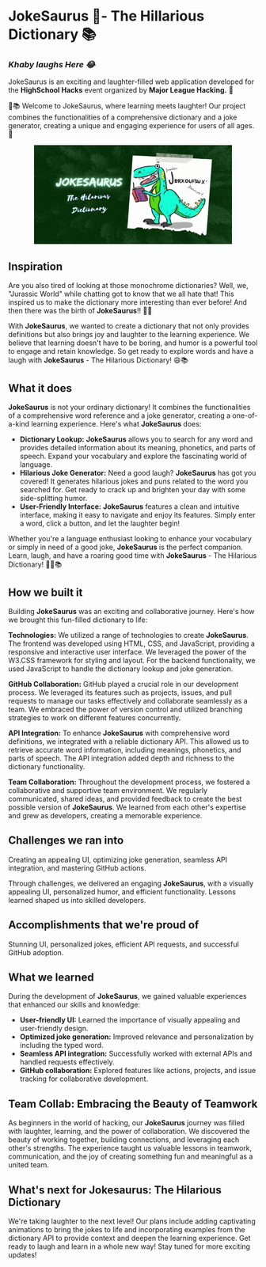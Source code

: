 # **JokeSaurus 🦖- The Hillarious Dictionary 📚**
### *Khaby laughs Here  😂*

JokeSaurus is an exciting and laughter-filled web application developed for the **HighSchool Hacks** event organized by **Major League Hacking.** 🎉

🦖📚 Welcome to JokeSaurus, where learning meets laughter! Our project combines the functionalities of a comprehensive dictionary and a joke generator, creating a unique and engaging experience for users of all ages. 🤣

<p align="center">
  <img src="banner.png" alt="JokeSaurus Banner" width="400" height="200">
</p>

## Inspiration

Are you also tired of looking at those monochrome dictionaries? Well, we, "Jurassic World" while chatting got to know that we all hate that! This inspired us to make the dictionary more interesting than ever before! And then there was the birth of **JokeSaurus**!! 🦖🎉

With **JokeSaurus**, we wanted to create a dictionary that not only provides definitions but also brings joy and laughter to the learning experience. We believe that learning doesn't have to be boring, and humor is a powerful tool to engage and retain knowledge. So get ready to explore words and have a laugh with **JokeSaurus** - The Hilarious Dictionary! 😄📚

## What it does

**JokeSaurus** is not your ordinary dictionary! It combines the functionalities of a comprehensive word reference and a joke generator, creating a one-of-a-kind learning experience. Here's what **JokeSaurus** does:

* **Dictionary Lookup:** **JokeSaurus** allows you to search for any word and provides detailed information about its meaning, phonetics, and parts of speech. Expand your vocabulary and explore the fascinating world of language.
* **Hilarious Joke Generator:** Need a good laugh? **JokeSaurus** has got you covered! It generates hilarious jokes and puns related to the word you searched for. Get ready to crack up and brighten your day with some side-splitting humor.
* **User-Friendly Interface:** **JokeSaurus** features a clean and intuitive interface, making it easy to navigate and enjoy its features. Simply enter a word, click a button, and let the laughter begin!

Whether you're a language enthusiast looking to enhance your vocabulary or simply in need of a good joke, **JokeSaurus** is the perfect companion. Learn, laugh, and have a roaring good time with **JokeSaurus** - The Hilarious Dictionary! 🦖😂📚

## How we built it

Building **JokeSaurus** was an exciting and collaborative journey. Here's how we brought this fun-filled dictionary to life:

**Technologies:** We utilized a range of technologies to create **JokeSaurus**. The frontend was developed using HTML, CSS, and JavaScript, providing a responsive and interactive user interface. We leveraged the power of the W3.CSS framework for styling and layout. For the backend functionality, we used JavaScript to handle the dictionary lookup and joke generation.

**GitHub Collaboration:** GitHub played a crucial role in our development process. We leveraged its features such as projects, issues, and pull requests to manage our tasks effectively and collaborate seamlessly as a team. We embraced the power of version control and utilized branching strategies to work on different features concurrently.

**API Integration:** To enhance **JokeSaurus** with comprehensive word definitions, we integrated with a reliable dictionary API. This allowed us to retrieve accurate word information, including meanings, phonetics, and parts of speech. The API integration added depth and richness to the dictionary functionality.

**Team Collaboration:** Throughout the development process, we fostered a collaborative and supportive team environment. We regularly communicated, shared ideas, and provided feedback to create the best possible version of **JokeSaurus**. We learned from each other's expertise and grew as developers, creating a memorable experience.

## Challenges we ran into

Creating an appealing UI, optimizing joke generation, seamless API integration, and mastering GitHub actions.

Through challenges, we delivered an engaging **JokeSaurus**, with a visually appealing UI, personalized humor, and efficient functionality. Lessons learned shaped us into skilled developers.

## Accomplishments that we're proud of

Stunning UI, personalized jokes, efficient API requests, and successful GitHub adoption.

## What we learned

During the development of **JokeSaurus**, we gained valuable experiences that enhanced our skills and knowledge:

* **User-friendly UI:** Learned the importance of visually appealing and user-friendly design.
* **Optimized joke generation:** Improved relevance and personalization by including the typed word.
* **Seamless API integration:** Successfully worked with external APIs and handled requests effectively.
* **GitHub collaboration:** Explored features like actions, projects, and issue tracking for collaborative development.

## Team Collab: Embracing the Beauty of Teamwork

As beginners in the world of hacking, our **JokeSaurus** journey was filled with laughter, learning, and the power of collaboration. We discovered the beauty of working together, building connections, and leveraging each other's strengths. The experience taught us valuable lessons in teamwork, communication, and the joy of creating something fun and meaningful as a united team.

## What's next for Jokesaurus: The Hilarious Dictionary
We're taking laughter to the next level! Our plans include adding captivating animations to bring the jokes to life and incorporating examples from the dictionary API to provide context and deepen the learning experience. Get ready to laugh and learn in a whole new way! Stay tuned for more exciting updates!
